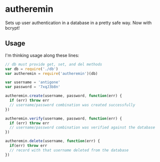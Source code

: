 autheremin
==========

Sets up user authentication in a database in a pretty safe way. Now with bcrypt!

Usage
-----
I'm thinking usage along these lines:

```javascript
// db must provide get, set, and del methods
var db = require('./db')
var autheremin = require('autheremin')(db)

var username = 'antigone'
var password = '7xqJ3b8n'

autheremin.create(username, password, function(err) {
  if (err) throw err
  // username/password combination was created successfully
})

autheremin.verify(username, password, function(err) {
  if (err) throw err
  // username/password combination was verified against the database
})

autheremin.delete(username, function(err) {
  if(err) throw err
  // record with that username deleted from the database
})
```
